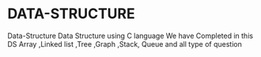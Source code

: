 # DATA-STRUCTURE
Data-Structure Data Structure using C language We have Completed in this DS Array ,Linked list ,Tree ,Graph ,Stack, Queue and all type of question
